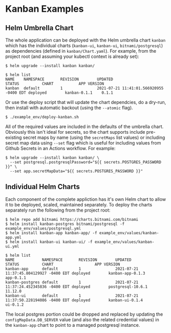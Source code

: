# Kanban Examples

## Helm Umbrella Chart
The whole application can be deployed with the Helm umbrella chart `kanban` which has the individual charts (`kanban-ui`, `kanban-ui`, `bitnami/postgresql`) as dependencies (defined in `kanban/Chart.yaml`). For example, from the project root (and assuming your kubectl context is already set):
```
$ helm upgrade --install kanban kanban/

$ helm list
NAME    NAMESPACE       REVISION        UPDATED                                 STATUS          CHART           APP VERSION
kanban  default         1               2021-07-21 11:41:01.566920955 -0400 EDT deployed        kanban-0.1.1    0.1.1
```
Or use the deploy script that will update the chart dependcies, do a dry-run, then install with automatic backout (using the `--atomic` flag).
```
$ ./example_env/deploy-kanban.sh
```

All of the required values are included in the defaults of the umbrella chart. Obviously this isn't ideal for secrets, so the chart supports include pre-existing secret maps by name (using the `secretMaps` list values) or including secret map data using `--set` flag which is useful for including values from Github Secrets in an Actions workflow. For example:
```
$ helm upgrade --install kanban kanban/ \
  --set postgresql.postgresqlPassword="${{ secrets.POSTGRES_PASSWORD }}" \
  --set app.secretMapData="${{ secrets.POSTGRES_PASSWORD }}"
```

## Individual Helm Charts
Each component of the complete appliction has it's own Helm chart to allow it to be deployed, scaled, maintained separately. To deploy the charts separately run the following from the project root:
```
$ helm repo add bitnami https://charts.bitnami.com/bitnami
$ helm install kanban-postgres bitnami/postgresql -f example_env/values/postgresql.yml
$ helm install kanban-app kanban-app/ -f example_env/values/kanban-app.yml
$ helm install kanban-ui kanban-ui/ -f example_env/values/kanban-ui.yml

$ helm list
NAME            NAMESPACE       REVISION        UPDATED                                 STATUS          CHART                  APP VERSION
kanban-app      default         1               2021-07-21 11:37:45.804129927 -0400 EDT deployed        kanban-app-0.1.3       app-0.1.1  
kanban-postgres default         1               2021-07-21 11:37:24.452345836 -0400 EDT deployed        postgresql-10.6.1      11.12.0    
kanban-ui       default         1               2021-07-21 11:37:50.228194086 -0400 EDT deployed        kanban-ui-0.1.4        ui-0.1.2 
```

The local postgres portion could be dropped and replaced by updating the `configMapData.DB_SERVER` value (and also the related credential values) in the `kanban-app` chart to point to a managed postgresql instance.
